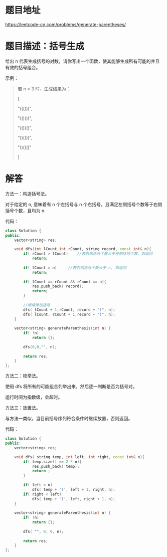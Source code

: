 # 题目地址
https://leetcode-cn.com/problems/generate-parentheses/

# 题目描述：括号生成

给出 n 代表生成括号的对数，请你写出一个函数，使其能够生成所有可能的并且有效的括号组合。

示例：
>若 n = 3 时，生成结果为：
>
>[
>
> "((()))",
>  
> "(()())",
>  
> "(())()",
>  
> "()(())",
> 
>  "()()()"
>  
>]


# 解答

方法一：构造括号法。

对于给定的 n, 意味着有 n 个左括号与 n 个右括号，且满足左侧括号个数等于右侧括号个数，且均为 n.


代码：
```cpp
class Solution {
public:
    vector<string> res;

    void dfs(int lCount,int rCount, string record, const int& n){
        if( rCount > lCount)	//若右侧括号个数大于左侧括号个数，则返回
            return;
        
        if( lCount > n)		//若右侧括号个数大于 n, 则返回
            return;
        
        if( lCount == rCount && rCount == n){
            res.push_back( record);
            return;
        }
        
        //继续添加括号
        dfs( lCount + 1,rCount, record + "(", n);
        dfs( lCount, rCount + 1,record + ")", n);
    }
    
    vector<string> generateParenthesis(int n) {
        if( !n)
            return {};
        
        dfs(0,0,"", n);
        
        return res;
    }
};
```

方法二：枚举法。

使用 dfs 将所有的可能组合列举出来，然后逐一判断是否为括号对。

运行时间为指数级，会超时。


方法三：放置法。

与方法一类似，当目前括号序列符合条件时继续放置，否则返回。

代码：
```cpp
class Solution {
public:
    vector<string> res;

    void dfs( string temp, int left, int right, const int& n){
        if( temp.size() == 2 * n){
            res.push_back( temp);
            return ;
        }
        
        if( left < n)
            dfs( temp + '(', left + 1, right, n);
        if( right < left)
            dfs( temp + ')', left, right + 1, n);
    }
    
    vector<string> generateParenthesis(int n) {
        if( !n)
            return {};
        
        dfs( "", 0, 0, n);
        
        return res;
    }  
};
```
